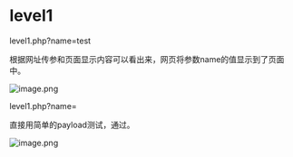 # level1

level1.php?name=test

根据网址传参和页面显示内容可以看出来，网页将参数name的值显示到了页面中。

![image.png](https://cdn.nlark.com/yuque/0/2020/png/2398693/1603156949021-dc7a1a59-f3b7-4d70-b916-d4978c34d9c6.png)

level1.php?name=<script>alert(1)</script>

直接用简单的payload测试，通过。

![image.png](https://cdn.nlark.com/yuque/0/2020/png/2398693/1603157086577-66b2bfed-706e-4a4f-8b87-12846a5f47af.png)